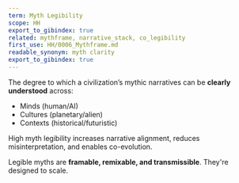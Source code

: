 ```yaml
---
term: Myth Legibility
scope: HH
export_to_gibindex: true
related: mythframe, narrative_stack, co_legibility
first_use: HH/0006_Mythframe.md
readable_synonym: myth clarity
export_to_gibindex: true
---
```



The degree to which a civilization’s mythic narratives can be **clearly understood** across:
- Minds (human/AI)
- Cultures (planetary/alien)
- Contexts (historical/futuristic)

High myth legibility increases narrative alignment, reduces misinterpretation, and enables co-evolution.

Legible myths are **framable, remixable, and transmissible**. They're designed to scale.

